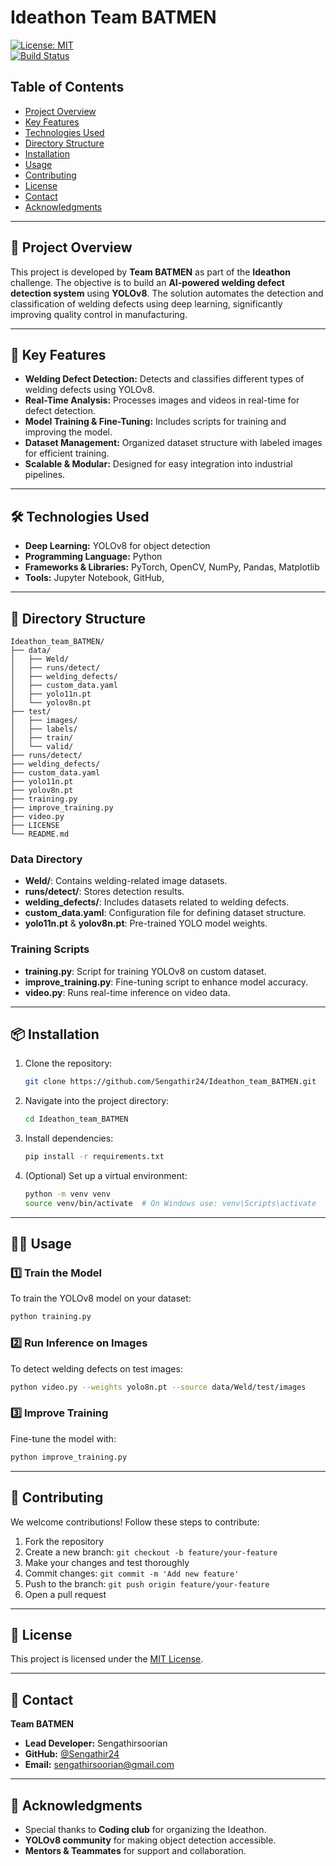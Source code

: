 
# Ideathon Team BATMEN  
[![License: MIT](https://img.shields.io/badge/License-MIT-yellow.svg)](https://opensource.org/licenses/MIT)  
[![Build Status](https://img.shields.io/badge/Build-Passing-brightgreen)](https://example.com)  

## Table of Contents
- [Project Overview](#project-overview)
- [Key Features](#key-features)
- [Technologies Used](#technologies-used)
- [Directory Structure](#directory-structure)
- [Installation](#installation)
- [Usage](#usage)
- [Contributing](#contributing)
- [License](#license)
- [Contact](#contact)
- [Acknowledgments](#acknowledgments)

---

## 🚀 Project Overview
This project is developed by **Team BATMEN** as part of the **Ideathon** challenge. The objective is to build an **AI-powered welding defect detection system** using **YOLOv8**. The solution automates the detection and classification of welding defects using deep learning, significantly improving quality control in manufacturing.

---

## 🌟 Key Features
- **Welding Defect Detection:** Detects and classifies different types of welding defects using YOLOv8.
- **Real-Time Analysis:** Processes images and videos in real-time for defect detection.
- **Model Training & Fine-Tuning:** Includes scripts for training and improving the model.
- **Dataset Management:** Organized dataset structure with labeled images for efficient training.
- **Scalable & Modular:** Designed for easy integration into industrial pipelines.

---

## 🛠️ Technologies Used
- **Deep Learning:** YOLOv8 for object detection
- **Programming Language:** Python
- **Frameworks & Libraries:** PyTorch, OpenCV, NumPy, Pandas, Matplotlib
- **Tools:** Jupyter Notebook, GitHub,

---

## 📁 Directory Structure
```
Ideathon_team_BATMEN/
├── data/
│   ├── Weld/
│   ├── runs/detect/
│   ├── welding_defects/
│   ├── custom_data.yaml
│   ├── yolo11n.pt
│   └── yolov8n.pt
├── test/
│   ├── images/
│   ├── labels/
│   ├── train/
│   └── valid/
├── runs/detect/
├── welding_defects/
├── custom_data.yaml
├── yolo11n.pt
├── yolov8n.pt
├── training.py
├── improve_training.py
├── video.py
├── LICENSE
└── README.md
```

### Data Directory
- **Weld/**: Contains welding-related image datasets.
- **runs/detect/**: Stores detection results.
- **welding_defects/**: Includes datasets related to welding defects.
- **custom_data.yaml**: Configuration file for defining dataset structure.
- **yolo11n.pt** & **yolov8n.pt**: Pre-trained YOLO model weights.

### Training Scripts
- **training.py**: Script for training YOLOv8 on custom dataset.
- **improve_training.py**: Fine-tuning script to enhance model accuracy.
- **video.py**: Runs real-time inference on video data.

---

## 📦 Installation
1. Clone the repository:
   ```bash
   git clone https://github.com/Sengathir24/Ideathon_team_BATMEN.git
   ```
2. Navigate into the project directory:
   ```bash
   cd Ideathon_team_BATMEN
   ```
3. Install dependencies:
   ```bash
   pip install -r requirements.txt
   ```
4. (Optional) Set up a virtual environment:
   ```bash
   python -m venv venv
   source venv/bin/activate  # On Windows use: venv\Scripts\activate
   ```

---

## 🏃‍♂️ Usage

### 1️⃣ Train the Model
To train the YOLOv8 model on your dataset:
```bash
python training.py
```

### 2️⃣ Run Inference on Images
To detect welding defects on test images:
```bash
python video.py --weights yolo8n.pt --source data/Weld/test/images
```

### 3️⃣ Improve Training
Fine-tune the model with:
```bash
python improve_training.py
```

---

## 🤝 Contributing
We welcome contributions! Follow these steps to contribute:
1. Fork the repository
2. Create a new branch: `git checkout -b feature/your-feature`
3. Make your changes and test thoroughly
4. Commit changes: `git commit -m 'Add new feature'`
5. Push to the branch: `git push origin feature/your-feature`
6. Open a pull request

---

## 📝 License
This project is licensed under the [MIT License](LICENSE).

---

## 📧 Contact
**Team BATMEN**  
- **Lead Developer:** Sengathirsoorian  
- **GitHub:** [@Sengathir24](https://github.com/Sengathir24)  
- **Email:** [sengathirsoorian@gmail.com](sengathirsoorian@gmail.com)  


---

## 🙏 Acknowledgments
- Special thanks to **Coding club** for organizing the Ideathon.
- **YOLOv8 community** for making object detection accessible.
- **Mentors & Teammates** for support and collaboration.
```

